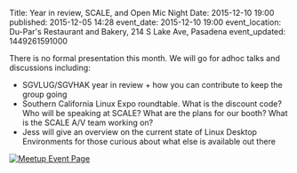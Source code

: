 Title: Year in review, SCALE, and Open Mic Night
Date: 2015-12-10 19:00
published: 2015-12-05 14:28
event_date: 2015-12-10 19:00
event_location: Du-Par's Restaurant and Bakery, 214 S Lake Ave, Pasadena
event_updated: 1449261591000

There is no formal presentation this month.  We will go for adhoc talks and
discussions including:

* SGVLUG/SGVHAK year in review  + how you can contribute to keep the group going
* Southern California Linux Expo roundtable.  What is the discount code?  Who will be speaking at SCALE?  What are the plans for our booth?  What is the SCALE A/V team working on?
* Jess will give an overview on the current state of Linux Desktop Environments for those curious about what else is available out there

[ ![Meetup Event Page]({filename}/images/meetup_logo_45.png) ](http://www.meetup.com/SGVTech/events/226415194/)
